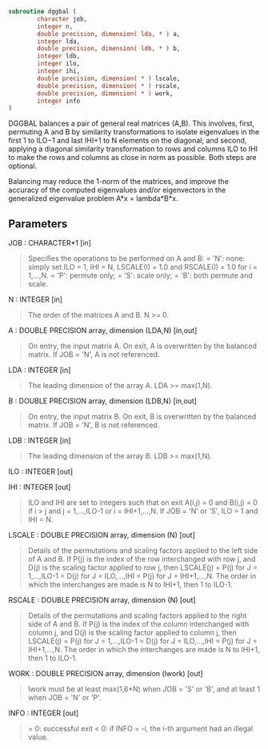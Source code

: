 ```fortran
subroutine dggbal (
        character job,
        integer n,
        double precision, dimension( lda, * ) a,
        integer lda,
        double precision, dimension( ldb, * ) b,
        integer ldb,
        integer ilo,
        integer ihi,
        double precision, dimension( * ) lscale,
        double precision, dimension( * ) rscale,
        double precision, dimension( * ) work,
        integer info
)
```

DGGBAL balances a pair of general real matrices (A,B).  This
involves, first, permuting A and B by similarity transformations to
isolate eigenvalues in the first 1 to ILO$-$1 and last IHI+1 to N
elements on the diagonal; and second, applying a diagonal similarity
transformation to rows and columns ILO to IHI to make the rows
and columns as close in norm as possible. Both steps are optional.

Balancing may reduce the 1-norm of the matrices, and improve the
accuracy of the computed eigenvalues and/or eigenvectors in the
generalized eigenvalue problem A\*x = lambda\*B\*x.

## Parameters
JOB : CHARACTER\*1 [in]
> Specifies the operations to be performed on A and B:
> = 'N':  none:  simply set ILO = 1, IHI = N, LSCALE(I) = 1.0
> and RSCALE(I) = 1.0 for i = 1,...,N.
> = 'P':  permute only;
> = 'S':  scale only;
> = 'B':  both permute and scale.

N : INTEGER [in]
> The order of the matrices A and B.  N >= 0.

A : DOUBLE PRECISION array, dimension (LDA,N) [in,out]
> On entry, the input matrix A.
> On exit,  A is overwritten by the balanced matrix.
> If JOB = 'N', A is not referenced.

LDA : INTEGER [in]
> The leading dimension of the array A. LDA >= max(1,N).

B : DOUBLE PRECISION array, dimension (LDB,N) [in,out]
> On entry, the input matrix B.
> On exit,  B is overwritten by the balanced matrix.
> If JOB = 'N', B is not referenced.

LDB : INTEGER [in]
> The leading dimension of the array B. LDB >= max(1,N).

ILO : INTEGER [out]

IHI : INTEGER [out]
> ILO and IHI are set to integers such that on exit
> A(i,j) = 0 and B(i,j) = 0 if i > j and
> j = 1,...,ILO-1 or i = IHI+1,...,N.
> If JOB = 'N' or 'S', ILO = 1 and IHI = N.

LSCALE : DOUBLE PRECISION array, dimension (N) [out]
> Details of the permutations and scaling factors applied
> to the left side of A and B.  If P(j) is the index of the
> row interchanged with row j, and D(j)
> is the scaling factor applied to row j, then
> LSCALE(j) = P(j)    for J = 1,...,ILO-1
> = D(j)    for J = ILO,...,IHI
> = P(j)    for J = IHI+1,...,N.
> The order in which the interchanges are made is N to IHI+1,
> then 1 to ILO-1.

RSCALE : DOUBLE PRECISION array, dimension (N) [out]
> Details of the permutations and scaling factors applied
> to the right side of A and B.  If P(j) is the index of the
> column interchanged with column j, and D(j)
> is the scaling factor applied to column j, then
> LSCALE(j) = P(j)    for J = 1,...,ILO-1
> = D(j)    for J = ILO,...,IHI
> = P(j)    for J = IHI+1,...,N.
> The order in which the interchanges are made is N to IHI+1,
> then 1 to ILO-1.

WORK : DOUBLE PRECISION array, dimension (lwork) [out]
> lwork must be at least max(1,6\*N) when JOB = 'S' or 'B', and
> at least 1 when JOB = 'N' or 'P'.

INFO : INTEGER [out]
> = 0:  successful exit
> < 0:  if INFO = -i, the i-th argument had an illegal value.
